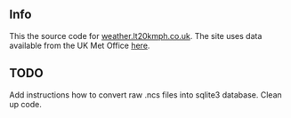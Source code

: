 ## Info

This the source code for
[weather.lt20kmph.co.uk](https://www.weather.lt20kmph.co.uk).
The site uses data available from the UK Met Office [here](http://catalogue.ceda.ac.uk/uuid/4dc8450d889a491ebb20e724debe2dfb).

## TODO

Add instructions how to convert raw .ncs files into sqlite3 database.
Clean up code.
